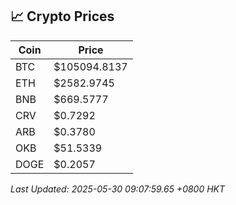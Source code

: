 ## 📈 Crypto Prices

| Coin | Price |
| ---- | ----- |
| BTC | $105094.8137 |
| ETH | $2582.9745 |
| BNB | $669.5777 |
| CRV | $0.7292 |
| ARB | $0.3780 |
| OKB | $51.5339 |
| DOGE | $0.2057 |

_Last Updated: 2025-05-30 09:07:59.65 +0800 HKT_